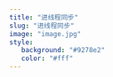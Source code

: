 ```yaml
---
title: "进线程同步"
slug: "进线程同步"
image: "image.jpg"
style:
   background: "#9278e2"
   color: "#fff"
---
```


